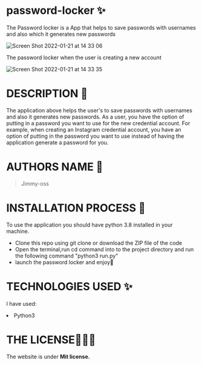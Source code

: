 # password-locker &#10024;
The Password locker is a App that helps to save passwords with usernames and also which it generates new passwords 

![Screen Shot 2022-01-21 at 14 33 06](https://user-images.githubusercontent.com/62022158/150523245-cd490393-e0b0-4909-af8a-56e88d7150b3.png)

The password locker when the user is creating a new account

![Screen Shot 2022-01-21 at 14 33 35](https://user-images.githubusercontent.com/62022158/150523428-9be38810-34ae-4abe-a251-ee482829dd1e.png)


# DESCRIPTION &#127800;

The application above helps the user's to save passwords with usernames and also it generates new passwords.
As a user, you have the option of putting in a password you want to use for the new credential account. 
For example, when creating an Instagram credential account, you have an option of putting in the password
you want to use instead of having the application generate a password for you.

# AUTHORS NAME &#129409;

> Jimmy-oss

# INSTALLATION PROCESS &#127800;
To use the application you should have python 3.8 installed in your machine.
<ul>
<li>Clone this repo using git clone or download the ZIP file of the code</li>
<li> Open the terminal,run cd command into to the project directory and run the following command "python3 run.py"</li>
      <li>launch the password locker and enjoy🤗</li>
       </ul>
  
  # TECHNOLOGIES USED &#10024;
   I have used: 
         <li>Python3</li>
         
 # THE LICENSE👨🏾‍⚖️
The website is under <b>Mit license.</b>
